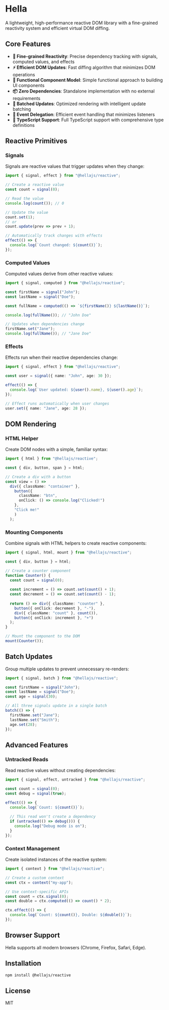 # Hella

A lightweight, high-performance reactive DOM library with a fine-grained reactivity system and efficient virtual DOM diffing.

## Core Features

- **🚀 Fine-grained Reactivity**: Precise dependency tracking with signals, computed values, and effects
- **⚡ Efficient DOM Updates**: Fast diffing algorithm that minimizes DOM operations
- **🧩 Functional Component Model**: Simple functional approach to building UI components
- **📦 Zero Dependencies**: Standalone implementation with no external requirements
- **🔄 Batched Updates**: Optimized rendering with intelligent update batching
- **🎯 Event Delegation**: Efficient event handling that minimizes listeners
- **📝 TypeScript Support**: Full TypeScript support with comprehensive type definitions

## Reactive Primitives

### Signals

Signals are reactive values that trigger updates when they change:

```typescript
import { signal, effect } from "@hellajs/reactive";

// Create a reactive value
const count = signal(0);

// Read the value
console.log(count()); // 0

// Update the value
count.set(1);
// or 
count.update(prev => prev + 1);

// Automatically track changes with effects
effect(() => {
  console.log(`Count changed: ${count()}`);
});
```

### Computed Values

Computed values derive from other reactive values:

```typescript
import { signal, computed } from "@hellajs/reactive";

const firstName = signal("John");
const lastName = signal("Doe");

const fullName = computed(() => `${firstName()} ${lastName()}`);

console.log(fullName()); // "John Doe"

// Updates when dependencies change
firstName.set("Jane");
console.log(fullName()); // "Jane Doe"
```

### Effects

Effects run when their reactive dependencies change:

```typescript
import { signal, effect } from "@hellajs/reactive";

const user = signal({ name: "John", age: 30 });

effect(() => {
  console.log(`User updated: ${user().name}, ${user().age}`);
});

// Effect runs automatically when user changes
user.set({ name: "Jane", age: 28 });
```

## DOM Rendering

### HTML Helper

Create DOM nodes with a simple, familiar syntax:

```typescript
import { html } from "@hellajs/reactive";

const { div, button, span } = html;

// Create a div with a button
const view = () => 
  div({ className: "container" },
    button({ 
      className: "btn",
      onClick: () => console.log("Clicked!") 
    }, 
    "Click me!"
    )
  );
```

### Mounting Components

Combine signals with HTML helpers to create reactive components:

```typescript
import { signal, html, mount } from "@hellajs/reactive";

const { div, button } = html;

// Create a counter component
function Counter() {
  const count = signal(0);
  
  const increment = () => count.set(count() + 1);
  const decrement = () => count.set(count() - 1);
  
  return () => div({ className: "counter" },
    button({ onClick: decrement }, "-"),
    div({ className: "count" }, count()),
    button({ onClick: increment }, "+")
  );
}

// Mount the component to the DOM
mount(Counter());
```

## Batch Updates

Group multiple updates to prevent unnecessary re-renders:

```typescript
import { signal, batch } from "@hellajs/reactive";

const firstName = signal("John");
const lastName = signal("Doe");
const age = signal(30);

// All three signals update in a single batch
batch(() => {
  firstName.set("Jane");
  lastName.set("Smith");
  age.set(28);
});
```

## Advanced Features

### Untracked Reads

Read reactive values without creating dependencies:

```typescript
import { signal, effect, untracked } from "@hellajs/reactive";

const count = signal(0);
const debug = signal(true);

effect(() => {
  console.log(`Count: ${count()}`);
  
  // This read won't create a dependency
  if (untracked(() => debug())) {
    console.log("Debug mode is on");
  }
});
```

### Context Management

Create isolated instances of the reactive system:

```typescript
import { context } from "@hellajs/reactive";

// Create a custom context
const ctx = context("my-app");

// Use context-specific APIs
const count = ctx.signal(0);
const double = ctx.computed(() => count() * 2);

ctx.effect(() => {
  console.log(`Count: ${count()}, Double: ${double()}`);
});
```

## Browser Support

Hella supports all modern browsers (Chrome, Firefox, Safari, Edge).

## Installation

```bash
npm install @hellajs/reactive
```

## License

MIT
